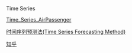 Time Series


[Time_Series_AirPassenger](https://github.com/aarshayj/Analytics_Vidhya/blob/master/Articles/Time_Series_Analysis/Time_Series_AirPassenger.ipynb)

[时间序列预测法(Time Series Forecasting Method)](http://wiki.mbalib.com/wiki/%E6%97%B6%E9%97%B4%E5%BA%8F%E5%88%97%E9%A2%84%E6%B5%8B%E6%B3%95)

[知乎](https://www.zhihu.com/question/21229371)
